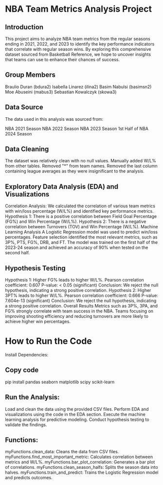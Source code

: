 # NBA Team Metrics Analysis Project
## Introduction
This project aims to analyze NBA team metrics from the regular seasons ending in 2021, 2022, and 2023 to identify the key performance indicators that correlate with regular season wins. By exploring this comprehensive dataset sourced from Basketball Reference, we hope to uncover insights that teams can use to enhance their chances of success.

## Group Members
Braulio Duran (bdura2)
Isabella Linarez (ilina2)
Basim Nabulsi (basimsn2)
Moe Abuseini (mabus3)
Sebastian Kowalczyk (skowa3)

## Data Source
The data used in this analysis was sourced from:

NBA 2021 Season
NBA 2022 Season
NBA 2023 Season
1st Half of NBA 2024 Season

## Data Cleaning
The dataset was relatively clean with no null values.
Manually added W/L% from other tables.
Removed "*" from team names.
Removed the last column containing league averages as they were insignificant to the analysis.

## Exploratory Data Analysis (EDA) and Visualizations
Correlation Analysis: We calculated the correlation of various team metrics with win/loss percentage (W/L%) and identified key performance metrics.
Hypothesis 1: There is a positive correlation between Field Goal Percentage (FG%) and Win Percentage (W/L%).
Hypothesis 2: There is a negative correlation between Turnovers (TOV) and Win Percentage (W/L%).
Machine Learning Analysis
A Logistic Regression model was used to predict win/loss percentages.
Feature selection identified the most relevant metrics, such as 3P%, PTS, FG%, DRB, and FT.
The model was trained on the first half of the 2023-24 season and achieved an accuracy of 90% when tested on the second half.

## Hypothesis Testing
Hypothesis 1: Higher FG% leads to higher W/L%.
Pearson correlation coefficient: 0.607
P-value: < 0.05 (significant)
Conclusion: We reject the null hypothesis, indicating a strong positive correlation.
Hypothesis 2: Higher 3PT% leads to higher W/L%.
Pearson correlation coefficient: 0.666
P-value: 7.604e-13 (significant)
Conclusion: We reject the null hypothesis, indicating a strong positive correlation.
Overall Results
Metrics such as 3P%, 3PA, and FG% strongly correlate with team success in the NBA.
Teams focusing on improving shooting efficiency and reducing turnovers are more likely to achieve higher win percentages.

# How to Run the Code
Install Dependencies:

## Copy code
pip install pandas seaborn matplotlib scipy scikit-learn

## Run the Analysis:
Load and clean the data using the provided CSV files.
Perform EDA and visualizations using the code in the EDA section.
Execute the machine learning analysis for predictive modeling.
Conduct hypothesis testing to validate the findings.

## Functions:
myFunctions.clean_data: Cleans the data from CSV files.
myFunctions.find_most_important_metric: Calculates correlation between metrics and W/L%.
myFunctions.bar_plot_correlation: Generates a bar plot of correlations.
myFunctions.clean_season_halfs: Splits the season data into halves.
myFunctions.train_and_predict: Trains the Logistic Regression model and predicts outcomes.
